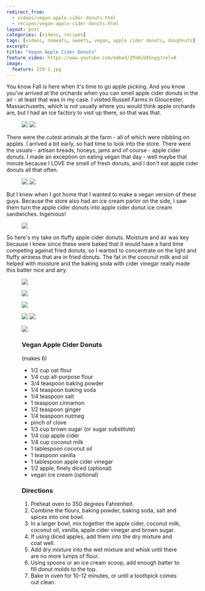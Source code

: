---redirect_from:   - videos/vegan-apple-cider-donuts.html  - recipes/vegan-apple-cider-donuts.html
layout: post
categories: [videos, recipes]
tags: [videos, nomeats, sweets, vegan, apple cider donuts, doughnuts]
excerpt: 
title: "Vegan Apple Cider Donuts"
feature_video: https://www.youtube.com/embed/ZPm0iU4Snpg?rel=0
image:
  feature: 229-1.jpg
---

You know Fall is here when it's time to go apple picking.  And you know you've arrived at the orchards when you can smell apple cider donuts in the air - at least that was in my case.  I visited Russell Farms in Gloucester, Massachusetts, which is not usually where you would think apple orchards are, but I had an ice factory to visit up there, so that was that.

<figure class="half">
<img src="/images/229-9.jpg">
<img src="/images/229-10.jpg">
</figure>

There were the cutest animals at the farm - all of which were nibbling on apples.  I arrived a bit early, so had time to look into the store.  There were the usuals - artisan breads, honeys, jams and of course - apple cider donuts.  I made an exception on eating vegan that day - well maybe that minute because I LOVE the smell of fresh donuts, and I don't eat apple cider donuts all that often.

<figure class="half">
<img src="/images/229-11.jpg">
<img src="/images/229-12.jpg">
</figure>

But I knew when I got home that I wanted to make a vegan version of these guys.  Because the store also had an ice cream parlor on the side, I saw them turn the apple cider donuts into apple cider donut ice cream sandwiches.  Ingenious!

<figure>
    <img src="/images/229-15.jpg">
</figure>

So here's my take on fluffy apple cider donuts.  Moisture and air was key because I knew since these were baked that it would have a hard time competing against fried donuts, so I wanted to concentrate on the light and fluffy airiness that are in fried donuts.  The fat in the coocnut milk and oil helped with moisture and the baking soda with cider vinegar really made this batter nice and airy.

<figure>
    <img src="/images/229-2.jpg">
</figure>

<figure>
    <img src="/images/229-3.jpg">
</figure>

<figure>
    <img src="/images/229-4.jpg">
</figure>


<figure class="half">
<img src="/images/229-6.jpg">
<img src="/images/229-7.jpg">
</figure>

<figure>
    <img src="/images/229-8.jpg">
</figure>


<figure class="ingredients" markdown="1">

### Vegan Apple Cider Donuts

(makes 6)

- 1/2 cup oat flour
- 1/4 cup all-purpose flour
- 3/4 teaspoon baking powder
- 1/4 teaspoon baking soda
- 1/4 teaspoon salt
- 1 teaspoon cinnamon
- 1/2 teaspoon ginger
- 1/4 teaspoon nutmeg
- pinch of clove
- 1/3 cup brown sugar (or sugar substitute)
- 1/4 cup apple cider
- 1/4 cup coconut milk
- 1 tablespoon coconut oil
- 1 teaspoon vanilla
- 1 tablespoon apple cider vinegar
- 1/2 apple, finely diced (optional)
- vegan ice cream (optional)


</figure>

<figure class="directions" markdown="1">

### Directions

1. Preheat oven to 350 degrees Fahrenheit.
2. Combine the flours, baking powder, baking soda, salt and spices into one bowl.
3. In a larger bowl, mix together the apple cider, coconut milk, coconut oil, vanilla, apple cider vinegar and brown sugar.
4. If using diced apples, add them into the dry mixture and coat well.
5. Add dry mixture into the wet mixture and whisk until there are no more lumps of flour.
6. Using spoons or an ice cream scoop, add enough batter to fill donut molds to the top.
7. Bake in oven for 10-12 minutes, or until a toothpick comes out clean.
</figure>